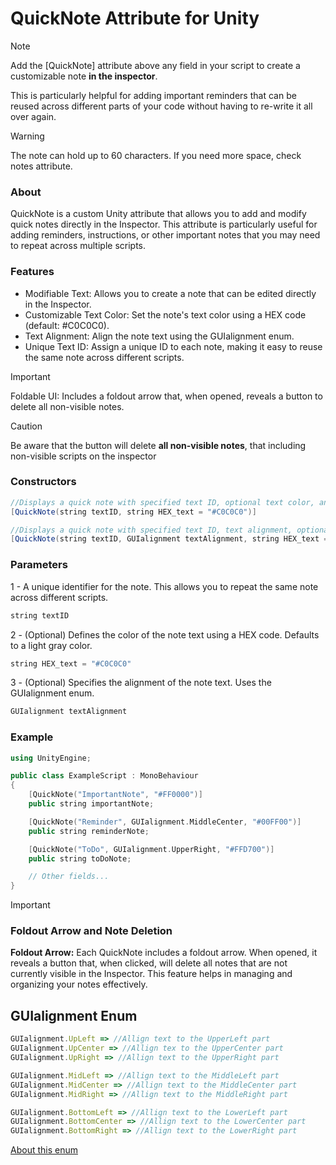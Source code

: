 # QuickNote Attribute for Unity
> [!NOTE]
> Add the [QuickNote] attribute above any field in your script to create a customizable note **in the inspector**.
>
> This is particularly helpful for adding important reminders that can be reused across different parts of your code without having to re-write it all over    again.

> [!WARNING]
> The note can hold up to 60 characters. If you need more space, check notes attribute.

### About
QuickNote is a custom Unity attribute that allows you to add and modify quick notes directly in the Inspector. 
This attribute is particularly useful for adding reminders, instructions, or other important notes that you may need to repeat across multiple scripts.

### Features
* Modifiable Text: Allows you to create a note that can be edited directly in the Inspector.
* Customizable Text Color: Set the note's text color using a HEX code (default: #C0C0C0).
* Text Alignment: Align the note text using the GUIalignment enum.
* Unique Text ID: Assign a unique ID to each note, making it easy to reuse the same note across different scripts.
  
> [!IMPORTANT]
> Foldable UI: Includes a foldout arrow that, when opened, reveals a button to delete all non-visible notes.

> [!CAUTION]
> Be aware that the button will delete **all non-visible notes**, that including non-visible scripts on the inspector

### Constructors
```java
//Displays a quick note with specified text ID, optional text color, and a foldout arrow.
[QuickNote(string textID, string HEX_text = "#C0C0C0")]
```
```java
//Displays a quick note with specified text ID, text alignment, optional text color, and a foldout arrow.
[QuickNote(string textID, GUIalignment textAlignment, string HEX_text = "#C0C0C0")]
```

### Parameters
1 - A unique identifier for the note. This allows you to repeat the same note across different scripts.
```cpp
string textID
```
2 - (Optional) Defines the color of the note text using a HEX code. Defaults to a light gray color.
```cpp
string HEX_text = "#C0C0C0"
```
3 - (Optional) Specifies the alignment of the note text. Uses the GUIalignment enum. 
```javascript
GUIalignment textAlignment
```

### Example
```cpp
using UnityEngine;

public class ExampleScript : MonoBehaviour
{
    [QuickNote("ImportantNote", "#FF0000")]
    public string importantNote;

    [QuickNote("Reminder", GUIalignment.MiddleCenter, "#00FF00")]
    public string reminderNote;

    [QuickNote("ToDo", GUIalignment.UpperRight, "#FFD700")]
    public string toDoNote;

    // Other fields...
}
```

> [!IMPORTANT]
> ### Foldout Arrow and Note Deletion
> **Foldout Arrow:** Each QuickNote includes a foldout arrow. When opened, it reveals a button that, when clicked, will delete all notes that are not currently visible in the Inspector. This feature helps in managing and organizing your notes effectively.

## GUIalignment Enum
```javascript
GUIalignment.UpLeft => //Allign text to the UpperLeft part
GUIalignment.UpCenter => //Allign tex to the UpperCenter part
GUIalignment.UpRight => //Allign text to the UpperRight part

GUIalignment.MidLeft => //Allign text to the MiddleLeft part
GUIalignment.MidCenter => //Allign text to the MiddleCenter part
GUIalignment.MidRight => //Allign text to the MiddleRight part

GUIalignment.BottomLeft => //Allign text to the LowerLeft part
GUIalignment.BottomCenter => //Allign text to the LowerCenter part
GUIalignment.BottomRight => //Allign text to the LowerRight part
```
[About this enum](#guialignment-enum)
